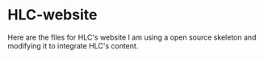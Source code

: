 # HLC-website
Here are the files for HLC's website
I am using a open source skeleton and modifying it to integrate HLC's content.
